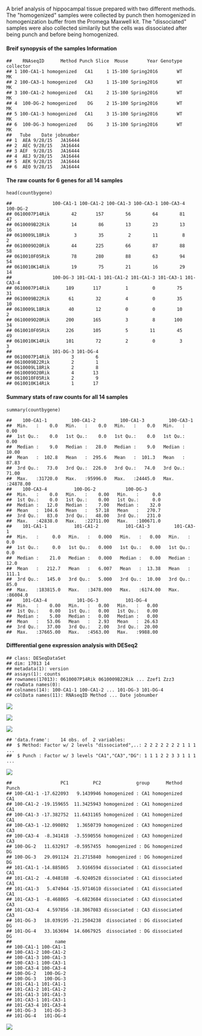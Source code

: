 A brief analysis of hippocampal tissue prepared with two different methods. The "homogenized" samples were collected by punch then homogenized in homogenization buffer from the Promega Maxwell kit. The "dissociated" samples were also collected similarily but the cells was dissociated after being punch and before being homogenized.

#### Breif synopysis of the samples Information 

    ##    RNAseqID      Method Punch Slice  Mouse       Year Genotype collector
    ## 1 100-CA1-1 homogenized   CA1     1 15-100 Spring2016       WT        MK
    ## 2 100-CA3-1 homogenized   CA3     1 15-100 Spring2016       WT        MK
    ## 3 100-CA1-2 homogenized   CA1     2 15-100 Spring2016       WT        MK
    ## 4  100-DG-2 homogenized    DG     2 15-100 Spring2016       WT        MK
    ## 5 100-CA1-3 homogenized   CA1     3 15-100 Spring2016       WT        MK
    ## 6  100-DG-3 homogenized    DG     3 15-100 Spring2016       WT        MK
    ##   Tube    Date jobnumber
    ## 1  AEA 9/28/15   JA16444
    ## 2  AEC 9/28/15   JA16444
    ## 3 AEF  9/28/15   JA16444
    ## 4  AEJ 9/28/15   JA16444
    ## 5  AEK 9/28/15   JA16444
    ## 6  AEO 9/28/15   JA16444

#### The raw counts for 6 genes for all 14 samples

    head(countbygene)

    ##               100-CA1-1 100-CA1-2 100-CA1-3 100-CA3-1 100-CA3-4 100-DG-2
    ## 0610007P14Rik        42       157        56        64        81       47
    ## 0610009B22Rik        14        86        13        23        13       16
    ## 0610009L18Rik         3        35         2        11         8        2
    ## 0610009O20Rik        44       225        66        87        88       58
    ## 0610010F05Rik        78       280        88        63        94       54
    ## 0610010K14Rik        19        75        21        16        29       14
    ##               100-DG-3 101-CA1-1 101-CA1-2 101-CA1-3 101-CA3-1 101-CA3-4
    ## 0610007P14Rik      189       117         1         0        75        31
    ## 0610009B22Rik       61        32         4         0        35        10
    ## 0610009L18Rik       40        12         0         0        10         2
    ## 0610009O20Rik      200       165         3         8       100        34
    ## 0610010F05Rik      226       105         5        11        45        49
    ## 0610010K14Rik      101        72         2         0         3         3
    ##               101-DG-3 101-DG-4
    ## 0610007P14Rik        3        6
    ## 0610009B22Rik        2        1
    ## 0610009L18Rik        2        8
    ## 0610009O20Rik        4       13
    ## 0610010F05Rik        2        9
    ## 0610010K14Rik        1       17

#### Summary stats of raw counts for all 14 samples

    summary(countbygene)

    ##    100-CA1-1         100-CA1-2         100-CA1-3         100-CA3-1       
    ##  Min.   :    0.0   Min.   :    0.0   Min.   :    0.0   Min.   :    0.00  
    ##  1st Qu.:    0.0   1st Qu.:    0.0   1st Qu.:    0.0   1st Qu.:    0.00  
    ##  Median :    9.0   Median :   28.0   Median :    9.0   Median :   10.00  
    ##  Mean   :  102.8   Mean   :  295.6   Mean   :  101.3   Mean   :   87.83  
    ##  3rd Qu.:   73.0   3rd Qu.:  226.0   3rd Qu.:   74.0   3rd Qu.:   71.00  
    ##  Max.   :31720.0   Max.   :95996.0   Max.   :24445.0   Max.   :24878.00  
    ##    100-CA3-4          100-DG-2           100-DG-3       
    ##  Min.   :    0.0   Min.   :    0.00   Min.   :     0.0  
    ##  1st Qu.:    0.0   1st Qu.:    0.00   1st Qu.:     0.0  
    ##  Median :   12.0   Median :    7.00   Median :    32.0  
    ##  Mean   :  104.6   Mean   :   57.18   Mean   :   270.7  
    ##  3rd Qu.:   83.0   3rd Qu.:   48.00   3rd Qu.:   231.0  
    ##  Max.   :42838.0   Max.   :22711.00   Max.   :100671.0  
    ##    101-CA1-1          101-CA1-2          101-CA1-3         101-CA3-1      
    ##  Min.   :     0.0   Min.   :   0.000   Min.   :   0.00   Min.   :    0.0  
    ##  1st Qu.:     0.0   1st Qu.:   0.000   1st Qu.:   0.00   1st Qu.:    0.0  
    ##  Median :    21.0   Median :   0.000   Median :   0.00   Median :   12.0  
    ##  Mean   :   212.7   Mean   :   6.007   Mean   :  13.38   Mean   :  111.1  
    ##  3rd Qu.:   145.0   3rd Qu.:   5.000   3rd Qu.:  10.00   3rd Qu.:   85.0  
    ##  Max.   :183815.0   Max.   :3478.000   Max.   :6174.00   Max.   :86004.0  
    ##    101-CA3-4           101-DG-3          101-DG-4      
    ##  Min.   :    0.00   Min.   :   0.00   Min.   :   0.00  
    ##  1st Qu.:    0.00   1st Qu.:   0.00   1st Qu.:   0.00  
    ##  Median :    5.00   Median :   0.00   Median :   0.00  
    ##  Mean   :   53.06   Mean   :   2.93   Mean   :  26.63  
    ##  3rd Qu.:   37.00   3rd Qu.:   2.00   3rd Qu.:  20.00  
    ##  Max.   :37665.00   Max.   :4563.00   Max.   :9988.00

#### Diffferential gene expression analysis with DESeq2

    ## class: DESeqDataSet 
    ## dim: 17013 14 
    ## metadata(1): version
    ## assays(1): counts
    ## rownames(17013): 0610007P14Rik 0610009B22Rik ... Zzef1 Zzz3
    ## rowData names(0):
    ## colnames(14): 100-CA1-1 100-CA1-2 ... 101-DG-3 101-DG-4
    ## colData names(11): RNAseqID Method ... Date jobnumber

![](DissociationTest_files/figure-markdown_strict/Differential%20Gene%20Expression%20Analyais-1.png)

![](DissociationTest_files/figure-markdown_strict/Differential%20Gene%20Expression%20Analyais-2.png)

![](DissociationTest_files/figure-markdown_strict/venn%20diagram-1.png)

    ## 'data.frame':    14 obs. of  2 variables:
    ##  $ Method: Factor w/ 2 levels "dissociated",..: 2 2 2 2 2 2 2 1 1 1 ...
    ##  $ Punch : Factor w/ 3 levels "CA1","CA3","DG": 1 1 1 2 2 3 3 1 1 1 ...

![](DissociationTest_files/figure-markdown_strict/pretty%20heat%20map-1.png)

    ##                  PC1         PC2             group      Method Punch
    ## 100-CA1-1 -17.622093   9.1439946 homogenized : CA1 homogenized   CA1
    ## 100-CA1-2 -19.159655  11.3425943 homogenized : CA1 homogenized   CA1
    ## 100-CA1-3 -17.382752  11.6431165 homogenized : CA1 homogenized   CA1
    ## 100-CA3-1 -12.090892   1.3650739 homogenized : CA3 homogenized   CA3
    ## 100-CA3-4  -8.341418  -3.5590556 homogenized : CA3 homogenized   CA3
    ## 100-DG-2   11.632917  -0.5957455  homogenized : DG homogenized    DG
    ## 100-DG-3   29.091124  21.2715840  homogenized : DG homogenized    DG
    ## 101-CA1-1 -14.885865   3.9166594 dissociated : CA1 dissociated   CA1
    ## 101-CA1-2  -4.048188  -6.9240528 dissociated : CA1 dissociated   CA1
    ## 101-CA1-3   5.474944 -15.9714610 dissociated : CA1 dissociated   CA1
    ## 101-CA3-1  -8.468865  -6.6823684 dissociated : CA3 dissociated   CA3
    ## 101-CA3-4   4.597856 -18.3067083 dissociated : CA3 dissociated   CA3
    ## 101-DG-3   18.039195 -21.2504238  dissociated : DG dissociated    DG
    ## 101-DG-4   33.163694  14.6067925  dissociated : DG dissociated    DG
    ##                name
    ## 100-CA1-1 100-CA1-1
    ## 100-CA1-2 100-CA1-2
    ## 100-CA1-3 100-CA1-3
    ## 100-CA3-1 100-CA3-1
    ## 100-CA3-4 100-CA3-4
    ## 100-DG-2   100-DG-2
    ## 100-DG-3   100-DG-3
    ## 101-CA1-1 101-CA1-1
    ## 101-CA1-2 101-CA1-2
    ## 101-CA1-3 101-CA1-3
    ## 101-CA3-1 101-CA3-1
    ## 101-CA3-4 101-CA3-4
    ## 101-DG-3   101-DG-3
    ## 101-DG-4   101-DG-4

![](DissociationTest_files/figure-markdown_strict/PCA-1.png)
